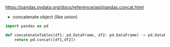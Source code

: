 
https://pandas.pydata.org/docs/reference/api/pandas.concat.html

- concatenate object (like union)

```python
import pandas as pd

def concatenateTables(df1: pd.DataFrame, df2: pd.DataFrame) -> pd.DataFrame:
    return pd.concat([df1,df2])
```